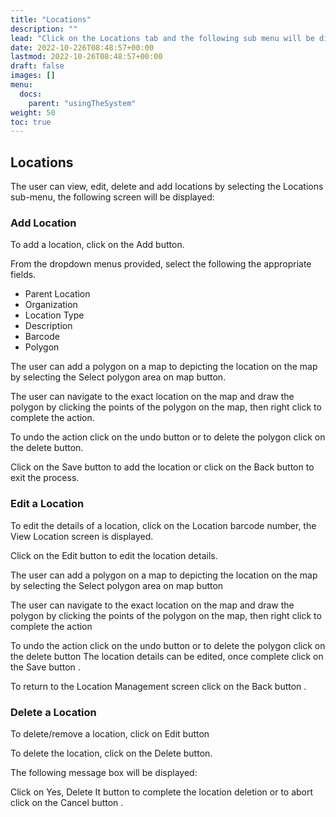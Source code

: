 ```yaml
---
title: "Locations"
description: ""
lead: "Click on the Locations tab and the following sub menu will be displayed:"
date: 2022-10-226T08:48:57+00:00
lastmod: 2022-10-26T08:48:57+00:00
draft: false
images: []
menu:
  docs:
    parent: "usingTheSystem"
weight: 50
toc: true
---
```


## Locations

The user can view, edit, delete and add locations by selecting the Locations sub-menu, the following screen will be displayed:

### Add Location

To add a location, click on the Add button.

From the dropdown menus provided, select the following the appropriate fields.

- Parent Location
- Organization
- Location Type
- Description
- Barcode
- Polygon

The user can add a polygon on a map to depicting the location on the map by selecting the Select polygon area on map button.

The user can navigate to the exact location on the map and draw the polygon by clicking the points of the polygon on the map, then right click to complete the action.

To undo the action click on the undo button or to delete the polygon click on the delete button.

Click on the Save button to add the location or click on the Back button to exit the process.

### Edit a Location

To edit the details of a location, click on the Location barcode number, the View Location screen is displayed.

Click on the Edit button to edit the location details.

The user can add a polygon on a map to depicting the location on the map by selecting the Select polygon area on map button

The user can navigate to the exact location on the map and draw the polygon by clicking the points of the polygon on the map, then right click to complete the action

To undo the action click on the undo button or to delete the polygon click on the delete button
The location details can be edited, once complete click on the Save button .

To return to the Location Management screen click on the Back button .

### Delete a Location

To delete/remove a location, click on Edit button

To delete the location, click on the Delete button.

The following message box will be displayed:

Click on Yes, Delete It button to complete the location deletion or to abort click on the Cancel button .
